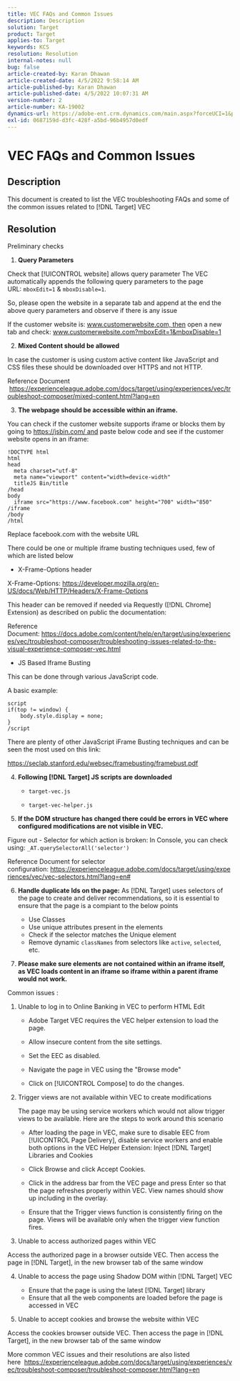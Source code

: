 ```yaml
---
title: VEC FAQs and Common Issues
description: Description
solution: Target
product: Target
applies-to: Target
keywords: KCS
resolution: Resolution
internal-notes: null
bug: false
article-created-by: Karan Dhawan
article-created-date: 4/5/2022 9:58:14 AM
article-published-by: Karan Dhawan
article-published-date: 4/5/2022 10:07:31 AM
version-number: 2
article-number: KA-19002
dynamics-url: https://adobe-ent.crm.dynamics.com/main.aspx?forceUCI=1&pagetype=entityrecord&etn=knowledgearticle&id=d85d96e3-c6b4-ec11-983f-000d3a5d0d73
exl-id: 0687159d-d3fc-428f-a5bd-96b4957d0edf
---
```

# VEC FAQs and Common Issues

## Description


This document is created to list the VEC troubleshooting FAQs and some of the common issues related to [!DNL Target] VEC


## Resolution


Preliminary checks

1. <b>Query Parameters</b>


Check that [!UICONTROL website] allows query parameter
The VEC automatically appends the following query parameters to the page URL: `mboxEdit=1` & `mboxDisable=1`.

So, please open the website in a separate tab and append at the end the above query parameters and observe if there is any issue

If the customer website is: www.customerwebsite.com, then open a new tab and check: www.customerwebsite.com?mboxEdit=1&mboxDisable=1

2. <b>Mixed Content should be allowed</b>


In case the customer is using custom active content like JavaScript and CSS files these should be downloaded over HTTPS and not HTTP.

Reference Document  https://experienceleague.adobe.com/docs/target/using/experiences/vec/troubleshoot-composer/mixed-content.html?lang=en

3. <b>The webpage should be accessible within an iframe.</b>


You can check if the customer website supports iframe or blocks them by going to https://jsbin.com/ and paste below code and see if the customer website opens in an iframe:
```
!DOCTYPE html
html
head
  meta charset="utf-8"
  meta name="viewport" content="width=device-width"
  titleJS Bin/title
/head
body
  iframe src="https://www.facebook.com" height="700" width="850" /iframe
/body
/html
```
Replace facebook.com with the website URL

There could be one or multiple iframe busting techniques used, few of which are listed below

- X-Frame-Options header


X-Frame-Options: https://developer.mozilla.org/en-US/docs/Web/HTTP/Headers/X-Frame-Options

This header can be removed if needed via Requestly ([!DNL Chrome] Extension) as described on public the documentation: 

Reference Document: https://docs.adobe.com/content/help/en/target/using/experiences/vec/troubleshoot-composer/troubleshooting-issues-related-to-the-visual-experience-composer-vec.html

- JS Based Iframe Busting


This can be done through various JavaScript code.

A basic example:
```
script
if(top != window) {
    body.style.display = none;
}
/script
```

There are plenty of other JavaScript iFrame Busting techniques and can be seen the most used on this link:

https://seclab.stanford.edu/websec/framebusting/framebust.pdf

4. <b>Following [!DNL Target] JS scripts are downloaded</b>

    - `target-vec.js`

    - `target-vec-helper.js`

5. <b>If the DOM structure has changed there could be errors in VEC where configured modifications are not visible in VEC.</b>


Figure out - Selector for which action is broken: In Console, you can check using: `_AT.querySelectorAll('selector')`

Reference Document for selector configuration: https://experienceleague.adobe.com/docs/target/using/experiences/vec/vec-selectors.html?lang=en#

6. <b>Handle duplicate Ids on the page:</b> As [!DNL Target] uses selectors of the page to create and deliver recommendations, so it is essential to ensure that the page is a compiant to the below points

    - Use Classes
    - Use unique attributes present in the elements
    - Check if the selector matches the Unique element
    - Remove dynamic `classNames` from selectors like `active`, `selected`, etc.

7. <b>Please make sure elements are not contained within an iframe itself, as VEC loads content in an iframe so iframe within a parent iframe would not work.</b>


Common issues :

1. Unable to log in to Online Banking in VEC to perform HTML Edit

    - Adobe Target VEC requires the VEC helper extension to load the page.

    - Allow insecure content from the site settings.

    - Set the EEC as disabled.

    - Navigate the page in VEC using the "Browse mode"

    - Click on [!UICONTROL Compose] to do the changes.


2. Trigger views are not available within VEC to create modifications

    The page may be using service workers which would not allow trigger views to be available. Here are the steps to work around this scenario

    - After loading the page in VEC, make sure to disable EEC from [!UICONTROL Page Delivery], disable service workers and enable both options in the VEC Helper Extension: Inject [!DNL Target] Libraries and Cookies
    
    - Click Browse and click Accept Cookies.
    
    - Click in the address bar from the VEC page and press Enter so that the page refreshes properly within VEC. View names should show up including in the overlay.
    
    - Ensure that the Trigger views function is consistently firing on the page. Views will be available only when the trigger view function fires.



3. Unable to access authorized pages within VEC

Access the authorized page in a browser outside VEC. Then access the page in [!DNL Target], in the new browser tab of the same window 

4. Unable to access the page using Shadow DOM within [!DNL Target] VEC

    - Ensure that the page is using the latest [!DNL Target] library
    - Ensure that all the web components are loaded before the page is accessed in VEC

5. Unable to accept cookies and browse the website within VEC

Access the cookies browser outside VEC. Then access the page in [!DNL Target], in the new browser tab of the same window 



More common VEC issues and their resolutions are also listed here  https://experienceleague.adobe.com/docs/target/using/experiences/vec/troubleshoot-composer/troubleshoot-composer.html?lang=en
